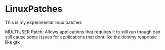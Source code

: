 # LinuxPatches

This is my experimental linux patches

MULTIUSER Patch:
Allows applications that requires it to still run though can still cause some issues for
applications that dont like the dummy response like gtk
